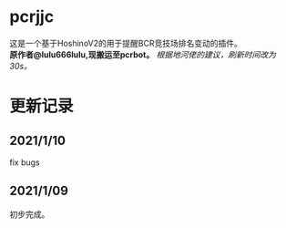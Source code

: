 # pcrjjc
这是一个基于HoshinoV2的用于提醒BCR竞技场排名变动的插件。  
**原作者@lulu666lulu,现搬运至pcrbot。**
_根据地河佬的建议，刷新时间改为30s。_
# 更新记录
## 2021/1/10
fix bugs
## 2021/1/09
初步完成。